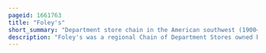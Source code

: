 ```yaml
---
pageid: 1661763
title: "Foley's"
short_summary: "Department store chain in the American southwest (1900–2006)"
description: "Foley's was a regional Chain of Department Stores owned by federated Department Stores later owned by may Department Stores and headquartered in downtown Houston Texas. The Division was dissolved on August 30 2005 and Operation of the Stores was assumed by federated's Macy's West and Macy's south Divisions. Foley operated Stores in Texas Oklahoma Colorado colorado new Mexico Arizona and Louisiana. On September 9, 2006 Foley's and all the regional May Co. stores names were phased out and rebranded as Macy's."
---
```

